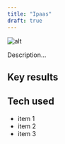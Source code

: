 ```yaml
---
title: "Ipaas"
draft: true
---
```


![alt](//via.placeholder.com/640x150)

Description...

## Key results

## Tech used

- item 1
- item 2
- item 3

